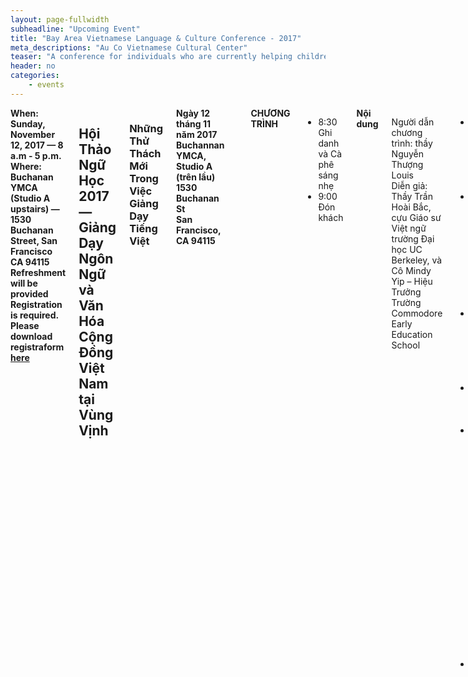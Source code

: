 ```yaml
---
layout: page-fullwidth
subheadline: "Upcoming Event"
title: "Bay Area Vietnamese Language & Culture Conference - 2017"
meta_descriptions: "Au Co Vietnamese Cultural Center"
teaser: "A conference for individuals who are currently helping children to learn Vietnamese language in their communities. Current community teachers & staff members will attend, as well as professionals who will share their teaching skills and experiences."
header: no
categories:
    - events
---
```

<!--more-->
<div class="small-12 columns" style="padding: 0px; border-bottom: none;" markdown="1">

<strong>
When: Sunday, November 12, 2017 &mdash; 8 a.m - 5 p.m.<br />
Where: Buchanan YMCA (Studio A upstairs) &mdash; 1530 Buchanan Street, San Francisco CA 94115<br />
Refreshment will be provided<br />
Registration is required. Please download registraform <a href="{{ site.url }}/files/2017/Conference-Registration-Form.doc">here</a><br />
</strong>

## Hội Thảo Ngữ Học 2017 &mdash; Giảng Dạy Ngôn Ngữ và Văn Hóa Cộng Đồng Việt Nam tại Vùng Vịnh

### Những Thử Thách Mới Trong Việc Giảng Dạy Tiếng Việt

<strong>
Ngày 12 tháng 11 năm 2017<br />
Buchannan YMCA, Studio A (trên lầu)<br />
1530 Buchanan St<br />
San Francisco, CA 94115
</strong>
<br /><br />
<strong>
CHƯƠNG TRÌNH 
</strong>

- 8:30    Ghi danh và Cà phê sáng nhẹ
- 9:00    Đón khách

<strong>
Nội dung
</strong>

Người dẫn chương trình: thầy Nguyễn Thượng Louis<br />
Diễn giả: Thầy Trần Hoài Bắc, cựu Giáo sư Việt ngữ trường Đại học UC Berkeley, và Cô Mindy Yip – Hiệu Trưởng Trường Commodore Early Education School

- 9:00-9:30 &mdash; Trung Tâm Văn Hóa Âu Cơ 
- 9:30-10:00 &mdash; Chương trình Việt Ngữ của GĐPT Chánh Hòa
- 10:00-10:30 &mdash; Trung Tâm Hướng Việt
- 10:30-10:45 &mdash; Nghỉ giải lao
- 10:45-11:45 &mdash; Quản lý lớp học – Phương pháp khích lệ học sinh tham gia hoạt động trong lớp do Hiệu trưởng Mindy Yip trình bày 
- 11:45-12:45 &mdash; Ăn trưa (Ban tổ chức có chuẩn bị)

Thảo luận nhóm: Người điều phối: cô Tô Lệ Hằng

- 12:45-1:30 &mdash; Thảo luận nhóm – Chủ đề 1: Đối tượng học sinh của chúng ta 
- 1:30-2:15 &mdash; Thảo luận nhóm - Chủ đề 2: Giáo trình và tài liệu giảng dạy
- 2:15-2:30 &mdash; Nghỉ giải lao
- 2:30-3:15 &mdash; Thảo luận nhóm - Chủ đề 3: Phương pháp giảng dạy    
- 3:15-4:00 &mdash; Thảo luận nhóm - Chủ đề 4: Những vấn đề cấp bách        
- 4:00-4:15 &mdash; Kết luận & Bế mạc
- 4:15-5:00 &mdash; Dọn dẹp

## Bay Area Vietnamese Language & Culture Education in Community Conference &mdash; 2017
### New Challenges in Vietnamese Language Teaching 

<strong>
November 12, 2017<br />
Buchannan YMCA, Studio A (upstairs)<br />
1530 Buchanan St<br />
San Francisco, CA 94115<br />
</strong>

<br />
<strong>PROGRAM</strong>

- 8:30    Registration and coffee
- 9:00    Welcome

<strong>Presentations</strong>

Facilitator: Louis Thuong Nguyen <br />
Guest Speakers: Mr. Bac Tran – Former UC Berkeley Linguistic Professor, and Ms. Mindy Yip – Principal of Commodore Early Education School

- 9:00-9:30 &mdash; Au Co Vietnamese Cultural Center 
- 9:30-10:00 &mdash; Vietnamese Language Program of GDPT Chánh Hoà
- 10:00-10:30 &mdash; Hướng Việt Community Center
- 10:30-10:45 &mdash; Break
- 10:45-11:45 &mdash; Class management – motivating students participate in the classroom, lectured by Principal Mindy Yip
- 11:45-12:45 &mdash; Lunch (Provided)

<strong>Group Presentation: Moderator Hang Le To</strong>

- 12:45-1:30 &mdash; Group Presentation - Topic 1: Our Students
- 1:30-2:15 &mdash; Group Presentation - Topic 2: Our Teaching Materials
- 2:15-2:30 &mdash; Break
- 2:30-3:15 &mdash; Group Presentation - Topic 3: Our Teaching Methodologies
- 3:15-4:00 &mdash; Group Presentation - Topic 4: Urgent Issues     
- 4:00-4:15 &mdash; Summary & Closing
- 4:15-5:00 &mdash; Cleaning up

<br /><br />
<img style="border: 1px solid #cccccc" width="100%" src="{{ site.urlimg }}/2017/Conference-flyer-Viet.jpg">
<br /><br />
<img style="border: 1px solid #cccccc" width="100%" src="{{ site.urlimg }}/2017/Conference-flyer.jpg">

{% include next-previous-post-in-category %}

</div>
